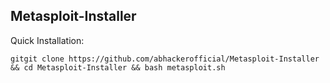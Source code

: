 ## Metasploit-Installer
Quick Installation:
```
gitgit clone https://github.com/abhackerofficial/Metasploit-Installer && cd Metasploit-Installer && bash metasploit.sh
```
